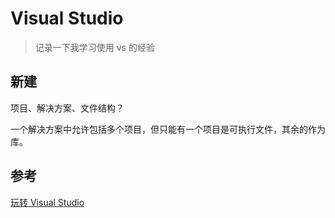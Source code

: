 # Visual Studio

> 记录一下我学习使用 vs 的经验

## 新建

项目、解决方案、文件结构？

一个解决方案中允许包括多个项目，但只能有一个项目是可执行文件，其余的作为库。

## 参考

[玩转 Visual Studio](https://www.kancloud.cn/digest/visualstudio/110058)
